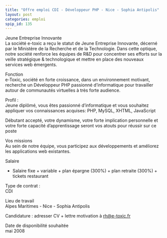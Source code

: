```yaml
---
title: "Offre emploi CDI - Développeur PHP - Nice - Sophia Antipolis"
layout: post
categories: emploi
spip_id: 135
---
```

<p class="chapo">
Jeune Entreprise Innovante<br>
La société e-toxic a reçu le statut de Jeune Entreprise Innovante, décerné par le Ministère de la Recherche et de la Technologie.  Dans cette optique, notre société renforce les équipes de  R&amp;D pour  concentrer ses efforts sur la veille stratégique &amp; technologique et mettre en place des nouveaux services web émergents.

</p>

Fonction <br>
e-Toxic, société en forte croissance, dans un environnement motivant, recherche un Développeur PHP  passionné d’informatique pour travailler autour de communautés virtuelles à très forte audience.

Profil :<br>
Jeune diplômé, vous êtes passionné d’informatique et vous souhaitez appliquer vos connaissances acquises: PHP, MySQL, XHTML, JavaScript

Débutant accepté, votre dynamisme, votre forte implication personnelle et votre forte capacité d’apprentissage seront vos atouts pour réussir sur ce poste

Vos missions<br>
Au sein de notre équipe, vous participez aux développements et améliorez les applications web existantes.

Salaire<br>
* Salaire fixe + variable + plan épargne (300%) + plan retraite (300%) + tickets restaurant

Type de contrat : <br>
CDI

Lieu de travail <br>
Alpes Maritimes - Nice - Sophia Antipolis

Candidature : adresser CV + lettre motivation à rh@e-toxic.fr

Date de disponibilité souhaitée <br>
mai 2008


